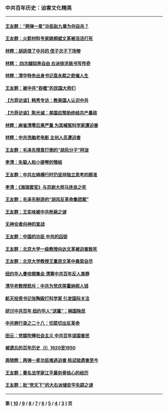 ### 中共百年历史：迫害文化精英
---
#### [王友群：“两弹一星”功臣赵九章为何自杀？](../../pages/nf1176111/n14059162.md?09300430) 
#### [王友群：火箭材料专家姚桐斌文革被活活打死](../../pages/nf1176111/n14048805.md?09300430) 
#### [林辉：胡适信了中共的 侄子次子下场惨](../../pages/nf1176111/n14019760.md?09300430) 
#### [林辉： 四次越狱奔自由 右派徐洪慈书写传奇](../../pages/nf1176111/n14010438.md?09300430) 
#### [林辉：清华特务出身书记袁永熙之悲催人生](../../pages/nf1176111/n13997413.md?09300430) 
#### [王友群：被中共“吞噬”的民国大师们](../../pages/nf1176111/n13942620.md?09300430) 
#### [【方菲访谈】韩秀专访：教美国人认识中共](../../pages/nf1176111/n13821310.md?09300430) 
#### [【方菲访谈】陈光诚：美国应帮助终结共产暴政](../../pages/nf1176111/n13759521.md?09300430) 
#### [林辉：麻雀清零后果严重 为其喊冤科学家遭迫害](../../pages/nf1176111/n13746900.md?09300430) 
#### [林辉：中共洗脑老电影 主创人员遭迫害](../../pages/nf1176111/n13699437.md?09300430) 
#### [王友群：毛泽东授意打倒的“胡风分子”阿垅](../../pages/nf1176111/n13592541.md?09300430) 
#### [李清：失聪人和小提琴的情结](../../pages/nf1176111/n13459280.md?09300430) 
#### [王友群：中共左祸横行时仍坚持独立思考的顾准](../../pages/nf1176111/n13444722.md?09300430) 
#### [李清：《海瑞罢官》与京剧大师马连良之死](../../pages/nf1176111/n13412316.md?09300430) 
#### [王友群：毛泽东制造的“胡风反革命集团案”](../../pages/nf1176111/n13324909.md?09300430) 
#### [王友群：王实味被中共枪毙之谜](../../pages/nf1176111/n13307502.md?09300430) 
#### [无神论者向神的宣战](../../pages/nf1176111/n13281535.md?09300430) 
#### [王友群：中国的功臣 中共的囚徒](../../pages/nf1176111/n13291790.md?09300430) 
#### [王友群：北京大学一级教授向达文革被迫害致死](../../pages/nf1176111/n13150966.md?09300430) 
#### [王友群：北京大学教授王重民文革中悬梁自尽](../../pages/nf1176111/n13084645.md?09300430) 
#### [纽约华人曼哈顿集会 清算中共百年反人类罪](../../pages/nf1176111/n13084157.md?09300430) 
#### [清华老教授怒斥：中共为党庆挥霍纳税人钱](../../pages/nf1176111/n13071430.md?09300430) 
#### [航天投资书记张陶殴打科学家 引发国际关注](../../pages/nf1176111/n13069132.md?09300430) 
#### [研讨中共百年 纽约华人“送匾”：祸国殃民](../../pages/nf1176111/n13057367.md?09300430) 
#### [中共罪行录之二十八：切菜切出反革命](../../pages/nf1176111/n13030600.md?09300430) 
#### [田云：党媒吹捧社会主义 中共百年误国害民](../../pages/nf1176111/n13006682.md?09300430) 
#### [被遗忘的百年历史（I）1920至1950](../../pages/nf1176111/n12986411.md?09300430) 
#### [周晓辉：两弹一星功臣难逃迫害 核试验遗害至今](../../pages/nf1176111/n12974997.md?09300430) 
#### [王友群：著名法学家江平最刻骨铭心的经历](../../pages/nf1176111/n12970787.md?09300430) 
#### [王友群：批“党天下”的大右派储安平失踪之谜](../../pages/nf1176111/n12954229.md?09300430) 

---
#### 第 [ [10](./10.md?09300430) / [9](./9.md?09300430) / [8](./8.md?09300430) / [7](./7.md?09300430) / [6](./6.md?09300430) / [5](./5.md?09300430) / [4](./4.md?09300430) / [3](./3.md?09300430) ] 页
